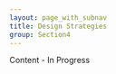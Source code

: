 ```yaml
---
layout: page_with_subnav
title: Design Strategies
group: Section4
---
```


Content - In Progress

[1]: /home_1.html "Go to the Project Overview"
[2]: https://github.com/tsmuse/FirefoxMarketplaceDevPagesDesign/tree/gh-pages "Go to the Mozilla Developer Network"
[3]: https://github.com/tsmuse/FirefoxMarketplaceDevPagesDesign/tree/master "Go to the Around application on Github"